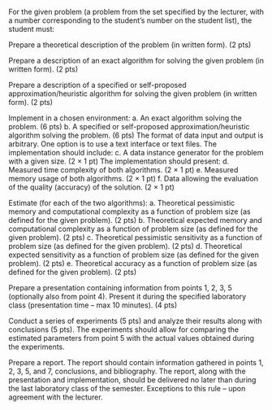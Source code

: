 For the given problem (a problem from the set specified by the lecturer, with a number corresponding to the student’s number on the student list), the student must:

Prepare a theoretical description of the problem (in written form). (2 pts)

Prepare a description of an exact algorithm for solving the given problem (in written form). (2 pts)

Prepare a description of a specified or self-proposed approximation/heuristic algorithm for solving the given problem (in written form). (2 pts)

Implement in a chosen environment:
a. An exact algorithm solving the problem. (6 pts)
b. A specified or self-proposed approximation/heuristic algorithm solving the problem. (6 pts)
The format of data input and output is arbitrary. One option is to use a text interface or text files. The implementation should include:
c. A data instance generator for the problem with a given size. (2 × 1 pt)
The implementation should present:
d. Measured time complexity of both algorithms. (2 × 1 pt)
e. Measured memory usage of both algorithms. (2 × 1 pt)
f. Data allowing the evaluation of the quality (accuracy) of the solution. (2 × 1 pt)

Estimate (for each of the two algorithms):
a. Theoretical pessimistic memory and computational complexity as a function of problem size (as defined for the given problem). (2 pts)
b. Theoretical expected memory and computational complexity as a function of problem size (as defined for the given problem). (2 pts)
c. Theoretical pessimistic sensitivity as a function of problem size (as defined for the given problem). (2 pts)
d. Theoretical expected sensitivity as a function of problem size (as defined for the given problem). (2 pts)
e. Theoretical accuracy as a function of problem size (as defined for the given problem). (2 pts)

Prepare a presentation containing information from points 1, 2, 3, 5 (optionally also from point 4). Present it during the specified laboratory class (presentation time – max 10 minutes). (4 pts)

Conduct a series of experiments (5 pts) and analyze their results along with conclusions (5 pts). The experiments should allow for comparing the estimated parameters from point 5 with the actual values obtained during the experiments.

Prepare a report. The report should contain information gathered in points 1, 2, 3, 5, and 7, conclusions, and bibliography. The report, along with the presentation and implementation, should be delivered no later than during the last laboratory class of the semester. Exceptions to this rule – upon agreement with the lecturer.

